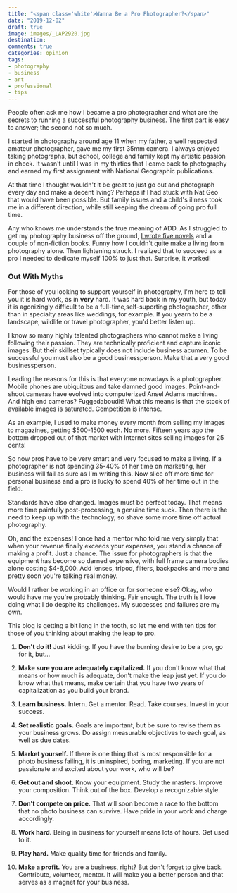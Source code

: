 ```yaml
---
title: "<span class='white'>Wanna Be a Pro Photographer?</span>"
date: "2019-12-02"
draft: true
image: images/_LAP2920.jpg
destination:
comments: true
categories: opinion
tags:
- photography
- business
- art
- professional
- tips
---
```


People often ask me how I became a pro photographer and what are the secrets to running a successful photography business. The first part is easy to answer; the second not so much.

I started in photography around age 11 when my father, a well respected amateur photographer, gave me my first 35mm camera. I always enjoyed taking photographs, but school, college and family kept my artistic passion in check. It wasn't until I was in my thirties that I came back to photography and earned my first assignment with National Geographic publications. 

At that time I thought wouldn't it be great to just go out and photograph every day and make a decent living? Perhaps if I had stuck with Nat Geo that would have been possible. But family issues and a child's illness took me in a different direction, while still keeping the dream of going pro full time. 

Any who knows me understands the true meaning of ADD. As I struggled to get my photography business off the ground, [I wrote five novels](https://www.amazon.com/Lester-Picker/e/B009E6U9R0/?_encoding=UTF8&camp=1789&creative=390957&linkCode=ur2&tag=lestpick-20) and a couple of non-fiction books. Funny how I couldn't quite make a living from photography alone. Then lightening struck. I realized that to succeed as a pro I needed to dedicate myself 100% to just that. Surprise, it worked!

### Out With Myths

For those of you looking to support yourself in photography, I'm here to tell  you it is hard work, as in **very** hard. It was hard back in my youth, but today it is agonizingly difficult to be a full-time,self-suporting photographer, other than in specialty areas like weddings, for example. If you yearn to be a landscape, wildlife or travel photographer, you'd better listen up. 

I know so many highly talented photographers who cannot make a living following their passion. They are technically proficient and capture iconic images. But their skillset typically does not include business acumen. To be successful you must also be a good businessperson. Make that a very good businessperson.

Leading the reasons for this is that everyone nowadays is a photographer. Mobile phones are ubiquitous and take damned good images. Point-and-shoot cameras have evolved into computerized Ansel Adams machines. And high end cameras? Fuggedaboudit! What this means is that the stock of available images is saturated. Competition is intense. 

As an example, I used to make money every month from selling my images to magazines, getting $500-1500 each. No more. Fifteen years ago the bottom dropped out of that market with Internet sites selling images for 25 cents! 

So now pros have to be very smart and very focused to make a living. If a photographer is not spending 35-40% of her time on  marketing, her business will fail as sure as I'm writing this. Now slice off more time for personal business and a pro is lucky to spend 40% of her time out in the field. 

Standards have also changed. Images must be perfect today. That means more time painfully post-processing, a genuine time suck. Then there is the need to keep up with the technology, so shave some more time off actual photography. 

Oh, and the expenses! I once had a mentor who told me very simply that when your revenue finally exceeds your expenses, you stand a chance of making a profit. Just a chance. The issue for photographers is that the equipment has become so darned expensive, with full frame camera bodies alone costing $4-6,000. Add lenses, tripod, filters, backpacks and more and pretty soon you're talking real money. 

Would I rather be working in an office or for someone else? Okay, who would have me you're probably thinking. Fair enough. The truth is I love doing what I do despite its challenges. My successes and failures are my own. 

This blog is getting a bit long in the tooth, so let me end with ten tips for those of you thinking about making the leap to pro. 

1. **Don't do it!**  Just kidding. If you have the burning desire to be a pro, go for it, but...

2. **Make sure you are adequately capitalized.** If you don't know what that means or how much is adequate, don't make the leap just yet. If you do know what that means, make certain that you have two years of capitalization as you build your brand.

3. **Learn business.** Intern. Get a mentor. Read. Take courses. Invest in your success. 

4. **Set realistic goals.** Goals are important, but be sure to revise them as your business grows. Do assign measurable objectives to each goal, as well as due dates. 

5. **Market yourself.** If there is one thing that is most responsible for a photo business failing, it is uninspired, boring, marketing. If you are not passionate and excited about your work, who will be? 

6. **Get out and shoot.** Know your equipment. Study the masters. Improve your composition. Think out of the box. Develop a recognizable style. 

7. **Don't compete on price.** That will soon become a race to the bottom that no photo business can survive. Have pride in your work and charge accordingly. 

8. **Work hard.** Being in business for yourself means lots of hours. Get used to it. 

9. **Play hard.** Make quality time for friends and family. 

10. **Make a profit.** You are a business, right? But don't forget to give  back. Contribute, volunteer, mentor. It will make you a better person and that serves as a magnet for your business. 








